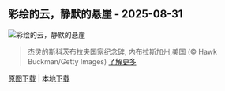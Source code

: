 ## 彩绘的云，静默的悬崖 - 2025-08-31
![彩绘的云，静默的悬崖](https://cn.bing.com/th?id=OHR.ScottsBluff_ZH-CN0292735112_UHD.jpg&rf=LaDigue_UHD.jpg&pid=hp&w=3840&h=2160&rs=1&c=4)

> 杰灵的斯科茨布拉夫国家纪念碑‌, 内布拉斯加州,美国 (© Hawk Buckman/Getty Images)
> [了解更多](https://www.bing.com/search?q=%E6%96%AF%E7%A7%91%E8%8C%A8%E5%B8%83%E6%8B%89%E5%A4%AB%E5%9B%BD%E5%AE%B6%E7%BA%AA%E5%BF%B5%E7%A2%91&form=hpcapt&mkt=zh-cn)

[原图下载](https://cn.bing.com/th?id=OHR.ScottsBluff_ZH-CN0292735112_UHD.jpg&rf=LaDigue_UHD.jpg&pid=hp&w=3840&h=2160&rs=1&c=4) | [本地下载](images/2025/08/2025-08-31.jpg)

